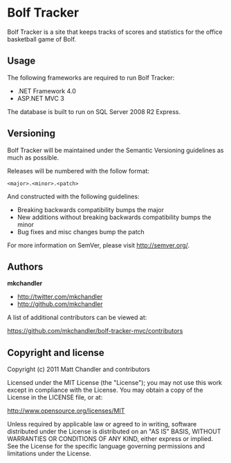 Bolf Tracker
============

Bolf Tracker is a site that keeps tracks of scores and statistics for the office basketball game of Bolf.


Usage
-----

The following frameworks are required to run Bolf Tracker:

* .NET Framework 4.0
* ASP.NET MVC 3

The database is built to run on SQL Server 2008 R2 Express.


Versioning
----------

Bolf Tracker will be maintained under the Semantic Versioning guidelines as much as possible.

Releases will be numbered with the follow format:

`<major>.<minor>.<patch>`

And constructed with the following guidelines:

* Breaking backwards compatibility bumps the major
* New additions without breaking backwards compatibility bumps the minor
* Bug fixes and misc changes bump the patch

For more information on SemVer, please visit http://semver.org/.

Authors
-------

**mkchandler**

+ http://twitter.com/mkchandler
+ http://github.com/mkchandler

A list of additional contributors can be viewed at:

https://github.com/mkchandler/bolf-tracker-mvc/contributors

Copyright and license
---------------------

Copyright (c) 2011 Matt Chandler and contributors

Licensed under the MIT License (the "License"); you may not use this work except in compliance with the License. You may obtain a copy of the License in the LICENSE file, or at:

http://www.opensource.org/licenses/MIT

Unless required by applicable law or agreed to in writing, software distributed under the License is distributed on an "AS IS" BASIS, WITHOUT WARRANTIES OR CONDITIONS OF ANY KIND, either express or implied. See the License for the specific language governing permissions and limitations under the License.
